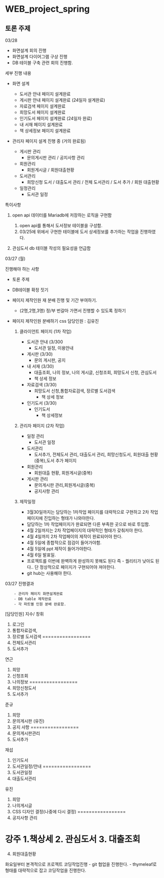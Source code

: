 # WEB_project_spring
## 토론 주제
03/28
- 화면설계 회의 진행
- 화면설계 다이어그램 구상 진행
- DB 테이블 구축 관련 회의 진행함.

세부 진행 내용

- 화면 설계
    - 도서관 안내 페이지 설계완료
    - 게시판 안내 페이지 설계완료 (24일자 설계완료)
    - 자료검색 페이지 설계완료
    - 희망도서 페이지 설계완료
    - 인기도서 페이지 설계완료 (24일자 완료)
    - 내 서재 페이지 설계완료
    - 책 상세정보 페이지 설계완료
    
- 관리자 페이지 설계 진행 중 (거의 완료됨)
    - 게시판 관리
        - 문의게시판 관리 / 공지사항 관리
    - 회원관리
        - 회원게시글 / 회원대출현황
    - 도서관리
        - 희망신청 도서 / 대출도서 관리  / 전체 도서관리 / 도서 추가 / 회원 대출현황
    - 일정관리
        - 도서관 일정

특이사항

1. open api 데이터를 Mariadb에 저장하는 로직을 구현함
    1. open api를 통해서 도서정보 테이블을 구성함.
    2. 03/25에 위에서 구현한 테이블에 도서 상세정보를 추가하는 작업을 진행하였다.

 2.  관심도서 db 테이블 작성의 필요성을 언급함



03/27 (월) 

진행해야 하는 사항

  - 토론 주제
  - DB테이블 확정 짓기
  - 페이지 제작인원 재 분배 진행 및 기간 부여하기.
    - (2명,2명,3명) 정/부 번갈아 가면서 진행할 수 있도록 정하기
  - 페이지 제작인원 분배하기
     css 담당인원 : 김유진
     
      1. 클라이언트 페이지  (1차 작업)
         - 도서관 안내   (3/300
            - 도서관 일정, 이용안내
         - 게시판  (3/30)
            - 문의 게시판, 공지 
         - 내 서재 (3/30)
            - 대출조회, 나의 정보, 나의 게시글, 신청조회, 희망도서 신청, 관심도서
            - 책 상세 정보
         - 자료검색 (3/30)
            - 희망도서 신청,통합자료검색, 장르별 도서검색 
                 -  책 상세 정보
         - 인기도서 (3/30)
            - 인기도서 
               - 책 상세정보
       
      2. 관리자 페이지 (2차 작업)
          - 일정 관리 
            - 도서관 일정 
          - 도서관리
            - 도서추가, 전체도서 관리, 대출도서 관리, 희망신청도서, 회원대출 현황(중복),도서 추가 페이지
          - 회원관리
            - 회원대출 현황, 회원게시글(중복)
          - 게시판 관리
            - 문의게시판 관리,회원게시글(중복)
            - 공지사항 관리

       3. 제작일정 
       
           - 3월30일까지는 담당하는 1차작업 페이지를 대략적으로 구현하고 2차 작업페이지에 진입하는 형태가 나와야한다.
           - 담당하는 1차 작업페이지가 완료되면 다른 부족한 곳으로 바로 투입함.
           - 4월 2일까지는 2차 작업페이지의 대략적인 형태가 갖춰저야 한다.
           - 4월 4일까지 2차 작업페이의 제작이 완료되어야 한다.
           - 4월 5일에 종합적으로 점검이 들어가야함.
           - 4월 5일에 ppt 제작이 들어가야한다.
           - 4월 6일 발표일.
           - 프로젝트를 이번에 완벽하게 완성하지 못해도 된다 즉 - 퀄리티가 낮아도 된다.. 단 정상적으로 페이지가 구현되어야 져야한다.
           - git hub는 사용해야 한다.
           
           
           
  03/27 
     진행결과
        
        - 관리자 페이지 화면설계완료 
        - DB table 제작완료
        - 각 파트별 인원 분배 완료함.
         
  [담당인원]
지수/ 창휘
1. 로그인
2. 통합자료검색, 
3. 장르별 도서검색
=================
4. 전체도서관리
5. 도서추가

연근
1. 희망
2. 신청조회
3.  나의정보
=================
4. 희망신청도서
5. 도서추가

준규
1. 희망
2. 문의게시판 (유진)
3. 공지 사항
=================
4. 문의게시판관리
5. 도서추가

재섭
1. 인기도서  
2. 도서관일정/안내
=================
3. 도서관일정
4. 대출도서관리


유진
1. 희망
2. 나의게시글
3. CSS 디자인 결정(나중에 다시 결정)
=================
4. 공지사항 관리

강주
1.책상세
2. 관심도서
3. 대출조회
=================
4. 회원대출현황
  
화요일부터 본격적으로 프로젝트 코딩작업진행
    - git 협업을 진행한다.
    - thymeleaf로 형태를 대략적으로 잡고 코딩작업을 진행한다.
    



